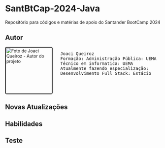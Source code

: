 # SantBtCap-2024-Java
Repositório para códigos e matérias de apoio do Santander BootCamp 2024
## Autor

<div style="display: flex">
  <img src="https://hermes.dio.me/users/student/f18fc83f-1f93-4be4-a258-a38a2c1cc67e.jpg " alt="Foto de Joaci Queiroz - Autor do projeto" style="width:auto; height:150px; border: 2px solid;border-radius: 5px">
  <pre>
   Joaci Queiroz
   Formação: Administração Pública: UEMA
   Técnico em informatica: UEMA
   Atualmente fazendo especialização:
   Desenvolvimento Full Stack: Estácio </pre> 
</div>

## Novas Atualizações

## Habilidades
## Teste